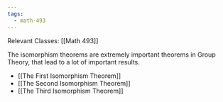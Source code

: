 ```yaml
---
tags:
  - math-493
---
```

Relevant Classes: [[Math 493]]

The isomorphism theorems are extremely important theorems in Group Theory, that lead to a lot of important results.
- [[The First Isomorphism Theorem]] 
- [[The Second Isomorphism Theorem]] 
- [[The Third Isomorphism Theorem]] 

